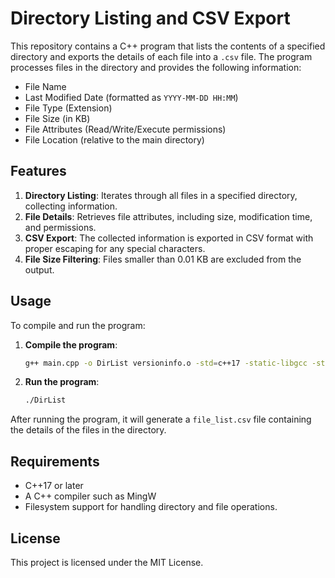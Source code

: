 
# Directory Listing and CSV Export

This repository contains a C++ program that lists the contents of a specified directory and exports the details of each file into a `.csv` file. The program processes files in the directory and provides the following information:

- File Name
- Last Modified Date (formatted as `YYYY-MM-DD HH:MM`)
- File Type (Extension)
- File Size (in KB)
- File Attributes (Read/Write/Execute permissions)
- File Location (relative to the main directory)

## Features

1. **Directory Listing**: Iterates through all files in a specified directory, collecting information.
2. **File Details**: Retrieves file attributes, including size, modification time, and permissions.
3. **CSV Export**: The collected information is exported in CSV format with proper escaping for any special characters.
4. **File Size Filtering**: Files smaller than 0.01 KB are excluded from the output.

## Usage

To compile and run the program:

1. **Compile the program**:
    ```bash
    g++ main.cpp -o DirList versioninfo.o -std=c++17 -static-libgcc -static-libstdc++
    ```

2. **Run the program**:
    ```bash
    ./DirList
    ```

After running the program, it will generate a `file_list.csv` file containing the details of the files in the directory.

## Requirements

- C++17 or later
- A C++ compiler such as MingW
- Filesystem support for handling directory and file operations.

## License

This project is licensed under the MIT License.
